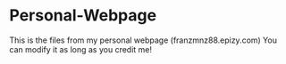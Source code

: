 # Personal-Webpage

This is the files from my personal webpage (franzmnz88.epizy.com)
You can modify it as long as you credit me!
